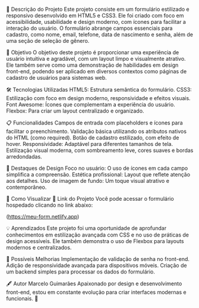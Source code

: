 📝 Descrição do Projeto
Este projeto consiste em um formulário estilizado e responsivo desenvolvido em HTML5 e CSS3. Ele foi criado com foco em acessibilidade, usabilidade e design moderno, com ícones para facilitar a interação do usuário. O formulário abrange campos essenciais para cadastro, como nome, email, telefone, data de nascimento e senha, além de uma seção de seleção de gênero.

🎯 Objetivo
O objetivo deste projeto é proporcionar uma experiência de usuário intuitiva e agradável, com um layout limpo e visualmente atrativo. Ele também serve como uma demonstração de habilidades em design front-end, podendo ser aplicado em diversos contextos como páginas de cadastro de usuários para sistemas web.

🛠️ Tecnologias Utilizadas
HTML5: Estrutura semântica do formulário.
CSS3: Estilização com foco em design moderno, responsividade e efeitos visuais.
Font Awesome: Ícones que complementam a experiência do usuário.
Flexbox: Para criar um layout centralizado e organizado.

📋 Funcionalidades
Campos de entrada com placeholders e ícones para facilitar o preenchimento.
Validação básica utilizando os atributos nativos do HTML (como required).
Botão de cadastro estilizado, com efeito de hover.
Responsividade: Adaptável para diferentes tamanhos de tela.
Estilização visual moderna, com sombreamento leve, cores suaves e bordas arredondadas.

🌟 Destaques de Design
Foco no usuário: O uso de ícones em cada campo simplifica a compreensão.
Estética profissional: Layout que reflete atenção aos detalhes.
Uso de imagem de fundo: Um toque visual atrativo e contemporâneo.

👀 Como Visualizar
📎 Link do Projeto
Você pode acessar o formulário hospedado clicando no link abaixo:

(https://meu-form.netlify.app)

💡 Aprendizados
Este projeto foi uma oportunidade de aprofundar conhecimentos em estilização avançada com CSS e no uso de práticas de design acessíveis. Ele também demonstra o uso de Flexbox para layouts modernos e centralizados.

🚀 Possíveis Melhorias
Implementação de validação de senha no front-end.
Adição de responsividade avançada para dispositivos móveis.
Criação de um backend simples para processar os dados do formulário.

🖋️ Autor
Marcelo Guimarães
Apaixonado por design e desenvolvimento front-end, estou em constante evolução para criar interfaces modernas e funcionais. 🚀

